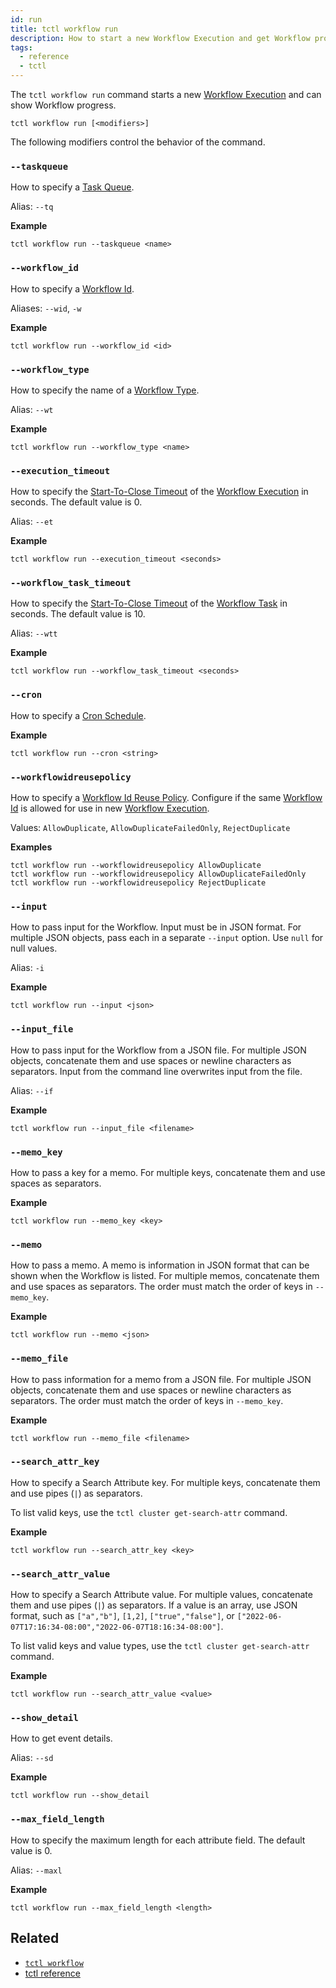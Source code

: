 ```yaml
---
id: run
title: tctl workflow run
description: How to start a new Workflow Execution and get Workflow progress using tctl.
tags:
  - reference
  - tctl
---
```


The `tctl workflow run` command starts a new [Workflow Execution](/docs/content/what-is-a-workflow-execution) and can show Workflow progress.

`tctl workflow run [<modifiers>]`

The following modifiers control the behavior of the command.

### `--taskqueue`

How to specify a [Task Queue](/docs/content/what-is-a-task-queue).

Alias: `--tq`

**Example**

```
tctl workflow run --taskqueue <name>
```

### `--workflow_id`

How to specify a [Workflow Id](/docs/content/what-is-a-workflow-id).

Aliases: `--wid`, `-w`

**Example**

```
tctl workflow run --workflow_id <id>
```

### `--workflow_type`

How to specify the name of a [Workflow Type](/docs/content/what-is-a-workflow-type).

Alias: `--wt`

**Example**

```
tctl workflow run --workflow_type <name>
```

### `--execution_timeout`

How to specify the [Start-To-Close Timeout](/docs/content/what-is-a-start-to-close-timeout) of the [Workflow Execution](/docs/content/what-is-a-workflow-execution) in seconds.
The default value is 0.

Alias: `--et`

**Example**

```
tctl workflow run --execution_timeout <seconds>
```

### `--workflow_task_timeout`

How to specify the [Start-To-Close Timeout](/docs/content/what-is-a-start-to-close-timeout) of the [Workflow Task](/docs/content/what-is-a-workflow-task) in seconds.
The default value is 10.

Alias: `--wtt`

**Example**

```
tctl workflow run --workflow_task_timeout <seconds>
```

### `--cron`

How to specify a [Cron Schedule](/docs/content/what-is-a-temporal-cron-job/#cron-schedules).

**Example**

```
tctl workflow run --cron <string>
```

### `--workflowidreusepolicy`

How to specify a [Workflow Id Reuse Policy](/docs/content/what-is-a-workflow-id-reuse-policy).
Configure if the same [Workflow Id](/docs/content/what-is-a-workflow-id) is allowed for use in new [Workflow Execution](/docs/content/what-is-a-workflow-execution).

Values: `AllowDuplicate`, `AllowDuplicateFailedOnly`, `RejectDuplicate`

**Examples**

```
tctl workflow run --workflowidreusepolicy AllowDuplicate
tctl workflow run --workflowidreusepolicy AllowDuplicateFailedOnly
tctl workflow run --workflowidreusepolicy RejectDuplicate
```

### `--input`

How to pass input for the Workflow.
Input must be in JSON format.
For multiple JSON objects, pass each in a separate `--input` option. Use `null` for null values.

Alias: `-i`

**Example**

```
tctl workflow run --input <json>
```

### `--input_file`

How to pass input for the Workflow from a JSON file.
For multiple JSON objects, concatenate them and use spaces or newline characters as separators.
Input from the command line overwrites input from the file.

Alias: `--if`

**Example**

```
tctl workflow run --input_file <filename>
```

### `--memo_key`

How to pass a key for a memo.
For multiple keys, concatenate them and use spaces as separators.

**Example**

```
tctl workflow run --memo_key <key>
```

### `--memo`

How to pass a memo.
A memo is information in JSON format that can be shown when the Workflow is listed.
For multiple memos, concatenate them and use spaces as separators.
The order must match the order of keys in `--memo_key`.

**Example**

```
tctl workflow run --memo <json>
```

### `--memo_file`

How to pass information for a memo from a JSON file.
For multiple JSON objects, concatenate them and use spaces or newline characters as separators.
The order must match the order of keys in `--memo_key`.

**Example**

```
tctl workflow run --memo_file <filename>
```

### `--search_attr_key`

How to specify a <preview page={WhatIsASearchAttribute}>Search Attribute</preview> key.
For multiple keys, concatenate them and use pipes (`|`) as separators.

To list valid keys, use the `tctl cluster get-search-attr` command.

**Example**

```
tctl workflow run --search_attr_key <key>
```

### `--search_attr_value`

How to specify a <preview page={WhatIsASearchAttribute}>Search Attribute</preview> value.
For multiple values, concatenate them and use pipes (`|`) as separators.
If a value is an array, use JSON format, such as `["a","b"]`, `[1,2]`, `["true","false"]`, or `["2022-06-07T17:16:34-08:00","2022-06-07T18:16:34-08:00"]`.

To list valid keys and value types, use the `tctl cluster get-search-attr` command.

**Example**

```
tctl workflow run --search_attr_value <value>
```

### `--show_detail`

How to get event details.

Alias: `--sd`

**Example**

```
tctl workflow run --show_detail
```

### `--max_field_length`

How to specify the maximum length for each attribute field.
The default value is 0.

Alias: `--maxl`

**Example**

```
tctl workflow run --max_field_length <length>
```

## Related

- [`tctl workflow`](../workflow)
- [tctl reference](/docs/reference/tctl)
